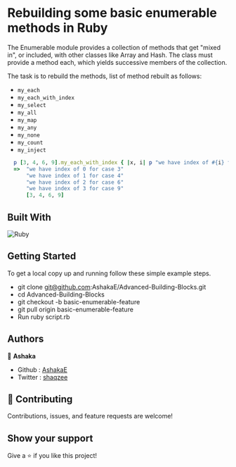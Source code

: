 # Rebuilding some basic enumerable methods in Ruby 

The Enumerable module provides a collection of methods that get "mixed in", or included, with other classes like Array and Hash. The class must provide a method each, which yields successive members of the collection.

The task is to rebuild the methods, list of method rebuilt as follows:
- `my_each`
- `my_each_with_index`
- `my_select`
- `my_all`
- `my_map`
- `my_any`
- `my_none`
- `my_count`
- `my_inject`

```ruby
  p [3, 4, 6, 9].my_each_with_index { |x, i| p "we have index of #{i} for case #{x}"}
  =>  "we have index of 0 for case 3"
      "we have index of 1 for case 4"
      "we have index of 2 for case 6"
      "we have index of 3 for case 9"
      [3, 4, 6, 9]
```


## Built With

![Ruby](https://www.vectorlogo.zone/logos/ruby-lang/ruby-lang-horizontal.svg)

## Getting Started

To get a local copy up and running follow these simple example steps.

- git clone git@github.com:AshakaE/Advanced-Building-Blocks.git
- cd Advanced-Building-Blocks
- git checkout -b basic-enumerable-feature
- git pull origin basic-enumerable-feature
- Run ruby script.rb


## Authors

👤 **Ashaka**

- Github : [AshakaE](https://github.com/AshakaE)
- Twitter : [shaqzee](https://twitter.com/shaqzee_)

## 🤝 Contributing

Contributions, issues, and feature requests are welcome!

## Show your support

Give a ⭐️ if you like this project!

